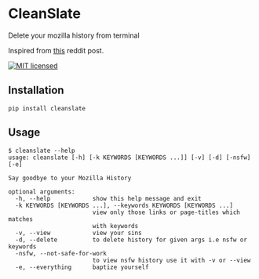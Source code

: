 # CleanSlate
Delete your mozilla history from terminal

Inspired from [this](https://www.reddit.com/r/linux/comments/54prcv/i_made_a_simple_bash_script_that_deletes_only/) reddit post.

[![MIT licensed](https://img.shields.io/badge/license-MIT-blue.svg)](https://raw.githubusercontent.com/zuck007/CleanSlate/master/LICENSE)

## Installation
```
pip install cleanslate
```
## Usage
```
$ cleanslate --help
usage: cleanslate [-h] [-k KEYWORDS [KEYWORDS ...]] [-v] [-d] [-nsfw] [-e]

Say goodbye to your Mozilla History

optional arguments:
  -h, --help            show this help message and exit
  -k KEYWORDS [KEYWORDS ...], --keywords KEYWORDS [KEYWORDS ...]
                        view only those links or page-titles which matches
                        with keywords
  -v, --view            view your sins
  -d, --delete          to delete history for given args i.e nsfw or keywords
  -nsfw, --not-safe-for-work
                        to view nsfw history use it with -v or --view
  -e, --everything      baptize yourself

```
